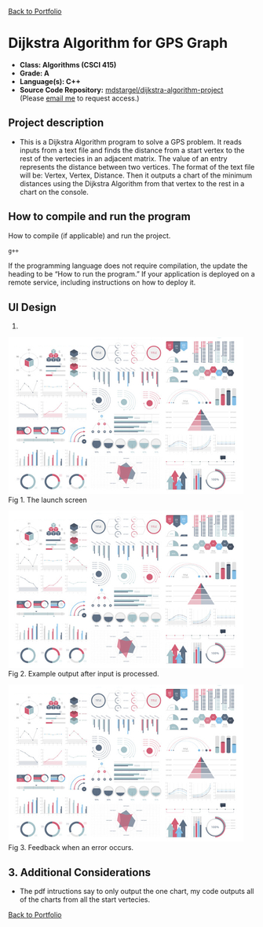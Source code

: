 [Back to Portfolio](./)

Dijkstra Algorithm for GPS Graph
================================

-   **Class: Algorithms (CSCI 415)** 
-   **Grade: A** 
-   **Language(s): C++** 
-   **Source Code Repository:** [mdstargel/dijkstra-algorithm-project](https://github.com/mdstargel/dijkstra-algorithm-project)  
    (Please [email me](mailto:mdstargel@csustudent.net?subject=GitHub%20Access%20-%20Dijkstra%20Project) to request access.)

## Project description

- This is a Dijkstra Algorithm program to solve a GPS problem. It reads inputs from a text file and finds the distance from a start vertex to the rest of the vertecies in an adjacent matrix. The value of an entry represents the distance between two vertices. The format of the text file will be: Vertex, Vertex, Distance. Then it outputs a chart of the minimum distances using the Dijkstra Algorithm from that vertex to the rest in a chart on the console.

## How to compile and run the program

How to compile (if applicable) and run the project.

```bash
g++ 
```

If the programming language does not require compilation, the update the heading to be “How to run the program.” If your application is deployed on a remote service, including instructions on how to deploy it.

## UI Design

1. 

![screenshot](images/dummy_thumbnail.jpg)  
Fig 1. The launch screen

![screenshot](images/dummy_thumbnail.jpg)  
Fig 2. Example output after input is processed.

![screenshot](images/dummy_thumbnail.jpg)  
Fig 3. Feedback when an error occurs.

## 3. Additional Considerations

- The pdf intructions say to only output the one chart, my code outputs all of the charts from all the start vertecies.


[Back to Portfolio](./)
